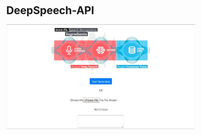 # DeepSpeech-API

![alt text](https://github.com/AASHISHAG/DeepSpeech-API/blob/master/images/deepSpeech-api.JPG)
